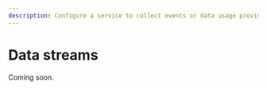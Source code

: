 ```yaml
---
description: Configure a service to collect events or data usage provided by the Data Server
---
```

# Data streams

Coming soon.
